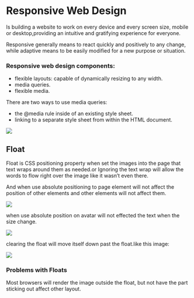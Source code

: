 # Responsive Web Design

Is building a website to work on every device and every screen size, mobile or desktop,providing an intuitive and gratifying experience for everyone.

Responsive generally means to react quickly and positively to any change, while adaptive means to be easily modified for a new purpose or situation.

### Responsive web design components:

- flexible layouts: capable of dynamically resizing to any width.
- media queries.
- flexible media.

There are two ways to use media queries:

- the @media rule inside of an existing style sheet.
- linking to a separate style sheet from within the HTML document.

![](img/img1.PNG)

## Float 

Float is CSS positioning property when set the images into the page that text wraps around them as needed.or Ignoring the text wrap will allow the words to flow right over the image like it wasn’t even there.

And when use absolute positioning to page element will not affect the position of other elements and other elements will not affect them.

![](img/img2.PNG)

when use absolute position on avatar will not effected the text when the size change.

![](img/img3.PNG)

clearing the float will move itself down past the float.like this image:

![](img/img4.PNG)

### Problems with Floats

Most browsers will render the image outside the float, but not have the part sticking out affect other layout.
